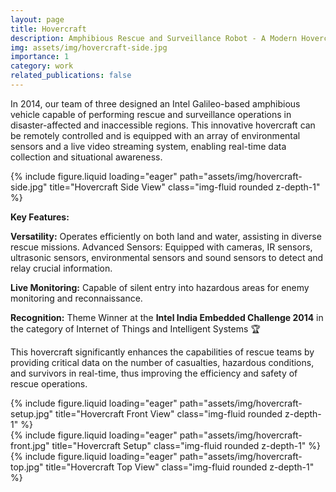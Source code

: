 ```yaml
---
layout: page
title: Hovercraft
description: Amphibious Rescue and Surveillance Robot - A Modern Hovercraft
img: assets/img/hovercraft-side.jpg
importance: 1
category: work
related_publications: false
---
```


In 2014, our team of three designed an Intel Galileo-based amphibious vehicle capable of performing rescue and surveillance operations in disaster-affected and inaccessible regions. This innovative hovercraft can be remotely controlled and is equipped with an array of environmental sensors and a live video streaming system, enabling real-time data collection and situational awareness.

<div class="row">
    <div class="col-sm mt-3 mt-md-0">
        {% include figure.liquid loading="eager" path="assets/img/hovercraft-side.jpg" title="Hovercraft Side View" class="img-fluid rounded z-depth-1" %}
    </div>
</div>

**Key Features:**

**Versatility:** Operates efficiently on both land and water, assisting in diverse rescue missions.
Advanced Sensors: Equipped with cameras, IR sensors, ultrasonic sensors, environmental sensors and sound sensors to detect and relay crucial information.

**Live Monitoring:** Capable of silent entry into hazardous areas for enemy monitoring and reconnaissance.

**Recognition:** Theme Winner at the **Intel India Embedded Challenge 2014** in the category of Internet of Things and Intelligent Systems :trophy:

This hovercraft significantly enhances the capabilities of rescue teams by providing critical data on the number of casualties, hazardous conditions, and survivors in real-time, thus improving the efficiency and safety of rescue operations.

<div class="row">
    <div class="col-sm mt-3 mt-md-0">
        {% include figure.liquid loading="eager" path="assets/img/hovercraft-setup.jpg" title="Hovercraft Front View" class="img-fluid rounded z-depth-1" %}
    </div>
    <div class="col-sm mt-3 mt-md-0">
        {% include figure.liquid loading="eager" path="assets/img/hovercraft-front.jpg" title="Hovercraft Setup" class="img-fluid rounded z-depth-1" %}
    </div>
    <div class="col-sm mt-3 mt-md-0">
        {% include figure.liquid loading="eager" path="assets/img/hovercraft-top.jpg" title="Hovercraft Top View" class="img-fluid rounded z-depth-1" %}
    </div>
</div>
